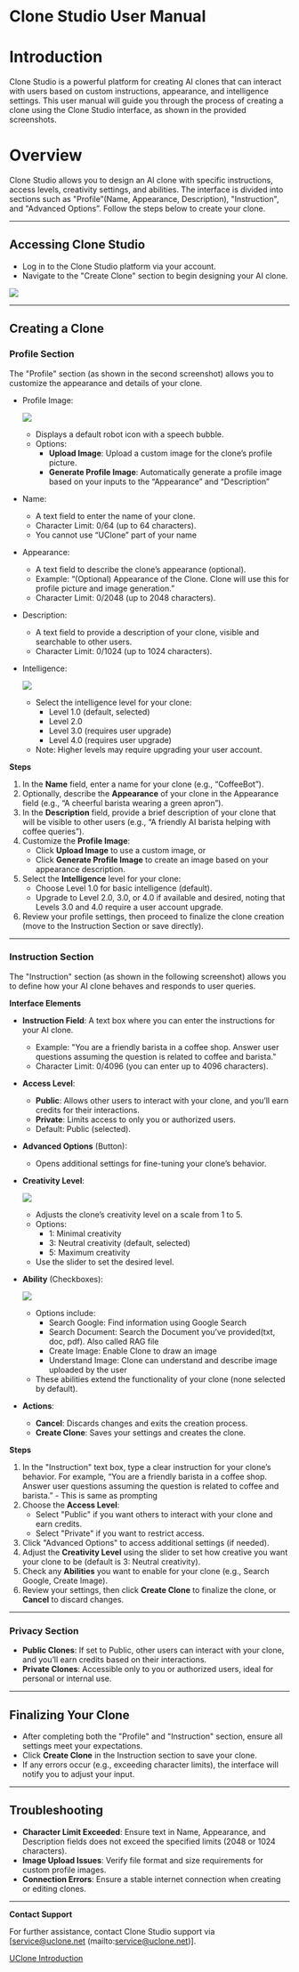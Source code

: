# Clone Studio User Manual

# Introduction

Clone Studio is a powerful platform for creating AI clones that can interact with users based on custom instructions, appearance, and intelligence settings. This user manual will guide you through the process of creating a clone using the Clone Studio interface, as shown in the provided screenshots.

# Overview

Clone Studio allows you to design an AI clone with specific instructions, access levels, creativity settings, and abilities. The interface is divided into sections such as "Profile”(Name, Appearance, Description), "Instruction", and "Advanced Options”. Follow the steps below to create your clone.

---

## Accessing Clone Studio

* Log in to the Clone Studio platform via your account.
* Navigate to the "Create Clone" section to begin designing your AI clone.

![](https://uclone-ai.github.io/uclone_contents/images/main_banner.jpg)

---

## Creating a Clone

### Profile Section

The "Profile" section (as shown in the second screenshot) allows you to customize the appearance and details of your clone.

* Profile Image:

  ![](https://uclone-ai.github.io/uclone_contents/images/barista_profile.jpg)

  * Displays a default robot icon with a speech bubble.
  * Options:
    * **Upload Image**: Upload a custom image for the clone’s profile picture.
    * **Generate Profile Image**: Automatically generate a profile image based on your inputs to the “Appearance” and “Description”
* Name:
  * A text field to enter the name of your clone.
  * Character Limit: 0/64 (up to 64 characters).
  * You cannot use “UClone” part of your name
* Appearance:
  * A text field to describe the clone’s appearance (optional).
  * Example: “(Optional) Appearance of the Clone. Clone will use this for profile picture and image generation.”
  * Character Limit: 0/2048 (up to 2048 characters).
* Description:
  * A text field to provide a description of your clone, visible and searchable to other users.
  * Character Limit: 0/1024 (up to 1024 characters).
* Intelligence:

    ![](https://uclone-ai.github.io/uclone_contents/images/intelligence.jpg)

  * Select the intelligence level for your clone:
    * Level 1.0 (default, selected)
    * Level 2.0
    * Level 3.0 (requires user upgrade)
    * Level 4.0 (requires user upgrade)
  * Note: Higher levels may require upgrading your user account.

**Steps**

1. In the **Name** field, enter a name for your clone (e.g., “CoffeeBot”).
2. Optionally, describe the **Appearance** of your clone in the Appearance field (e.g., “A cheerful barista wearing a green apron”).
3. In the **Description** field, provide a brief description of your clone that will be visible to other users (e.g., “A friendly AI barista helping with coffee queries”).
4. Customize the **Profile Image**:
   * Click **Upload Image** to use a custom image, or
   * Click **Generate Profile Image** to create an image based on your appearance description.
5. Select the **Intelligence** level for your clone:
   * Choose Level 1.0 for basic intelligence (default).
   * Upgrade to Level 2.0, 3.0, or 4.0 if available and desired, noting that Levels 3.0 and 4.0 require a user account upgrade.
6. Review your profile settings, then proceed to finalize the clone creation (move to the Instruction Section or save directly).

---

### Instruction Section

The "Instruction" section (as shown in the following screenshot) allows you to define how your AI clone behaves and responds to user queries.

**Interface Elements**

* **Instruction Field**: A text box where you can enter the instructions for your AI clone.
  * Example: "You are a friendly barista in a coffee shop. Answer user questions assuming the question is related to coffee and barista."
  * Character Limit: 0/4096 (you can enter up to 4096 characters).
* **Access Level**:
  * **Public**: Allows other users to interact with your clone, and you’ll earn credits for their interactions.
  * **Private**: Limits access to only you or authorized users.
  * Default: Public (selected).
* **Advanced Options** (Button):
  * Opens additional settings for fine-tuning your clone’s behavior.
* **Creativity Level**:

    ![](https://uclone-ai.github.io/uclone_contents/images/creativity.jpg)

  * Adjusts the clone’s creativity level on a scale from 1 to 5\.
  * Options:
    * 1: Minimal creativity
    * 3: Neutral creativity (default, selected)
    * 5: Maximum creativity
  * Use the slider to set the desired level.
* **Ability** (Checkboxes):

    ![](https://uclone-ai.github.io/uclone_contents/images/ability_new.jpg)

  * Options include:
    * Search Google: Find information using Google Search
    * Search Document: Search the Document you’ve provided(txt, doc, pdf). Also called RAG file
    * Create Image: Enable Clone to draw an image
    * Understand Image: Clone can understand and describe image uploaded by the user
  * These abilities extend the functionality of your clone (none selected by default).
* **Actions**:
  * **Cancel**: Discards changes and exits the creation process.
  * **Create Clone**: Saves your settings and creates the clone.

**Steps**

1. In the "Instruction" text box, type a clear instruction for your clone’s behavior. For example, “You are a friendly barista in a coffee shop. Answer user questions assuming the question is related to coffee and barista.” \- This is same as prompting
2. Choose the **Access Level**:
   * Select "Public" if you want others to interact with your clone and earn credits.
   * Select "Private" if you want to restrict access.
3. Click "Advanced Options" to access additional settings (if needed).
4. Adjust the **Creativity Level** using the slider to set how creative you want your clone to be (default is 3: Neutral creativity).
5. Check any **Abilities** you want to enable for your clone (e.g., Search Google, Create Image).
6. Review your settings, then click **Create Clone** to finalize the clone, or **Cancel** to discard changes.

---

### Privacy Section

* **Public Clones**: If set to Public, other users can interact with your clone, and you’ll earn credits based on their interactions.
* **Private Clones**: Accessible only to you or authorized users, ideal for personal or internal use.

---

## Finalizing Your Clone

* After completing both the "Profile" and "Instruction" section, ensure all settings meet your expectations.
* Click **Create Clone** in the Instruction section to save your clone.
* If any errors occur (e.g., exceeding character limits), the interface will notify you to adjust your input.


---

## Troubleshooting

* **Character Limit Exceeded**: Ensure text in Name, Appearance, and Description fields does not exceed the specified limits (2048 or 1024 characters).
* **Image Upload Issues**: Verify file format and size requirements for custom profile images.
* **Connection Errors**: Ensure a stable internet connection when creating or editing clones.

---

**Contact Support**

For further assistance, contact Clone Studio support via \[service@uclone.net (mailto:service@uclone.net)\].

[UClone Introduction](https://docs.uclone.net/)
